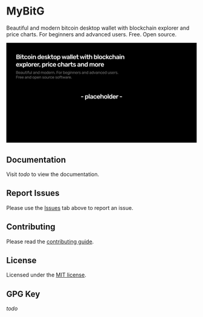 # MyBitG

Beautiful and modern bitcoin desktop wallet with blockchain explorer and price charts. For beginners and advanced users. Free. Open source.

![hero](apps/www/public/og.jpg)

## Documentation

Visit _todo_ to view the documentation.

## Report Issues

Please use the [Issues](https://github.com/MyBitG/mybitg/issues) tab above to report an issue.

## Contributing

Please read the [contributing guide](/CONTRIBUTING.md).

## License

Licensed under the [MIT license](/LICENSE.md).

## GPG Key

_todo_
